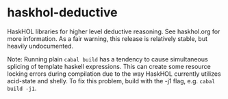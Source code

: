 # haskhol-deductive
HaskHOL libraries for higher level deductive reasoning. See haskhol.org for more information.
As a fair warning, this release is relatively stable, but heavily undocumented.

Note:  Running plain `cabal build` has a tendency to cause simultaneous splicing of template haskell expressions.  This can create some resource locking errors during compilation due to the way HaskHOL currently utilizes acid-state and shelly.  To fix this problem, build with the -j1 flag, e.g. `cabal build -j1`.
